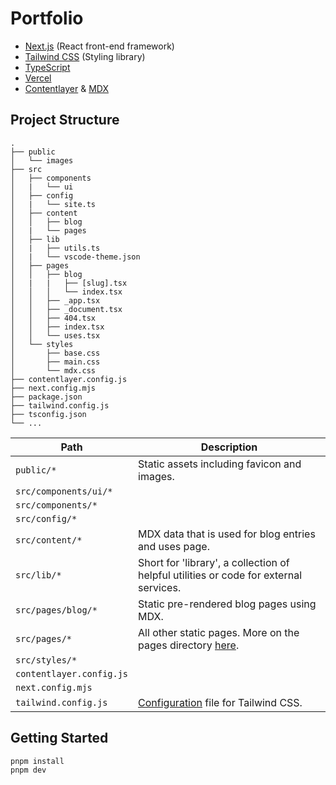 # Portfolio

- [Next.js](https://nextjs.org) (React front-end framework)
- [Tailwind CSS](https://taiwindcss.com) (Styling library)
- [TypeScript](http://typescriptlang.org)
- [Vercel](https://vercel.com)
- [Contentlayer](https://www.contentlayer.dev) & [MDX](https://github.com/mdx-js/mdx)

## Project Structure

```
.
├── public
│   └── images
├── src
│   ├── components
│   |   └── ui
│   ├── config
│   |   └── site.ts
│   ├── content
│   │   ├── blog
│   |   └── pages
│   ├── lib
│   |   ├── utils.ts
│   |   └── vscode-theme.json
│   ├── pages
│   │   ├── blog
│   |   |   ├── [slug].tsx
│   │   │   └── index.tsx
│   │   ├── _app.tsx
│   │   ├── _document.tsx
│   │   ├── 404.tsx
│   │   ├── index.tsx
│   │   └── uses.tsx
│   └── styles
│       ├── base.css
│       ├── main.css
│       └── mdx.css
├── contentlayer.config.js
├── next.config.mjs
├── package.json
├── tailwind.config.js
├── tsconfig.json
└── ...
```

| Path                     | Description                                                                                               |
| ------------------------ | --------------------------------------------------------------------------------------------------------- |
| `public/*`               | Static assets including favicon and images.                                                               |
| `src/components/ui/*`    |                                                                                                           |
| `src/components/*`       |                                                                                                           |
| `src/config/*`           |                                                                                                           |
| `src/content/*`          | MDX data that is used for blog entries and uses page.                                                     |
| `src/lib/*`              | Short for 'library', a collection of helpful utilities or code for external services.                     |
| `src/pages/blog/*`       | Static pre-rendered blog pages using MDX.                                                                 |
| `src/pages/*`            | All other static pages. More on the pages directory [here](https://nextjs.org/docs/basic-features/pages). |
| `src/styles/*`           |                                                                                                           |
| `contentlayer.config.js` |                                                                                                           |
| `next.config.mjs`        |                                                                                                           |
| `tailwind.config.js`     | [Configuration](https://tailwindcss.com/docs/configuration) file for Tailwind CSS.                        |

## Getting Started

```bash
pnpm install
pnpm dev
```
